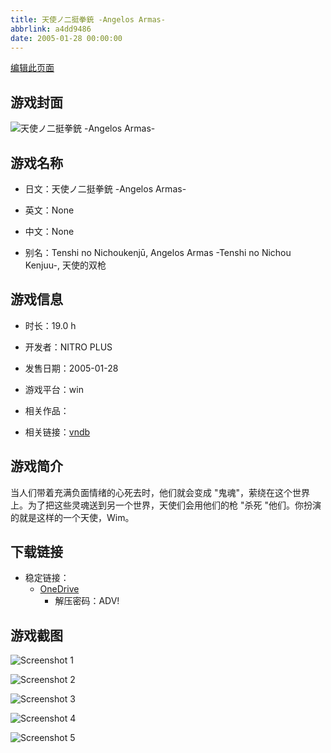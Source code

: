 ```yaml
---
title: 天使ノ二挺拳銃 -Angelos Armas-
abbrlink: a4dd9486
date: 2005-01-28 00:00:00
---
```

[编辑此页面](https://github.com/ACG-3/ADV3-source/blob/main/source/_posts/games/%E5%A4%A9%E4%BD%BF%E3%83%8E%E4%BA%8C%E6%8C%BA%E6%8B%B3%E9%8A%83%20-Angelos%20Armas-.md)

## 游戏封面

![天使ノ二挺拳銃 -Angelos Armas-](https://pan.timero.xyz/onedrive/img_lib_001/%E5%A4%A9%E4%BD%BF%E3%83%8E%E4%BA%8C%E6%8C%BA%E6%8B%B3%E9%8A%83%20-Angelos%20Armas-_cover.avif)


## 游戏名称

- 日文：天使ノ二挺拳銃 -Angelos Armas-
- 英文：None
- 中文：None

- 别名：Tenshi no Nichoukenjū, Angelos Armas -Tenshi no Nichou Kenjuu-, 天使的双枪


## 游戏信息

- 时长：19.0 h
- 开发者：NITRO PLUS
- 发售日期：2005-01-28
- 游戏平台：win
- 相关作品：

- 相关链接：[vndb](https://vndb.org/v429)


## 游戏简介

当人们带着充满负面情绪的心死去时，他们就会变成 "鬼魂"，萦绕在这个世界上。为了把这些灵魂送到另一个世界，天使们会用他们的枪 "杀死 "他们。你扮演的就是这样的一个天使，Wim。




## 下载链接

- 稳定链接：
    - [OneDrive](https://pan.timero.xyz/onedrive/adv_lib_001/%E5%A4%A9%E4%BD%BF%E3%83%8E%E4%BA%8C%E6%8C%BA%E6%8B%B3%E9%8A%83%20-Angelos%20Armas-)
        - 解压密码：ADV!



## 游戏截图


![Screenshot 1](https://pan.timero.xyz/onedrive/img_lib_001/%E5%A4%A9%E4%BD%BF%E3%83%8E%E4%BA%8C%E6%8C%BA%E6%8B%B3%E9%8A%83%20-Angelos%20Armas-_Screenshot_1.avif)

![Screenshot 2](https://pan.timero.xyz/onedrive/img_lib_001/%E5%A4%A9%E4%BD%BF%E3%83%8E%E4%BA%8C%E6%8C%BA%E6%8B%B3%E9%8A%83%20-Angelos%20Armas-_Screenshot_2.avif)

![Screenshot 3](https://pan.timero.xyz/onedrive/img_lib_001/%E5%A4%A9%E4%BD%BF%E3%83%8E%E4%BA%8C%E6%8C%BA%E6%8B%B3%E9%8A%83%20-Angelos%20Armas-_Screenshot_3.avif)

![Screenshot 4](https://pan.timero.xyz/onedrive/img_lib_001/%E5%A4%A9%E4%BD%BF%E3%83%8E%E4%BA%8C%E6%8C%BA%E6%8B%B3%E9%8A%83%20-Angelos%20Armas-_Screenshot_4.avif)

![Screenshot 5](https://pan.timero.xyz/onedrive/img_lib_001/%E5%A4%A9%E4%BD%BF%E3%83%8E%E4%BA%8C%E6%8C%BA%E6%8B%B3%E9%8A%83%20-Angelos%20Armas-_Screenshot_5.avif)

